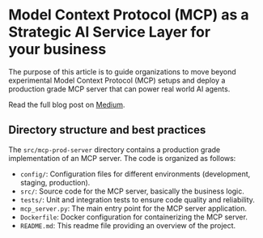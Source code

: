 # Model Context Protocol (MCP) as a Strategic AI Service Layer for your business

The purpose of this article is to guide organizations to move beyond experimental Model Context Protocol (MCP) setups and deploy a production grade MCP server that can power real world AI agents.

Read the full blog post on [Medium]().

## Directory structure and best practices

The `src/mcp-prod-server` directory contains a production grade implementation of an MCP server. The code is organized as follows:
- `config/`: Configuration files for different environments (development, staging, production).
- `src/`: Source code for the MCP server, basically the business logic.
- `tests/`: Unit and integration tests to ensure code quality and reliability.
- `mcp_server.py`: The main entry point for the MCP server application.
- `Dockerfile`: Docker configuration for containerizing the MCP server.
- `README.md`: This readme file providing an overview of the project.